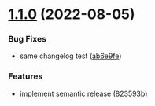 # [1.1.0](https://github.com/valentimaraujo/react-boilerplate/compare/v1.0.1...v1.1.0) (2022-08-05)


### Bug Fixes

* same changelog test ([ab6e9fe](https://github.com/valentimaraujo/react-boilerplate/commit/ab6e9fe3df0cdb2f498b6cba5a0fd6f651b7e4cd))


### Features

* implement semantic release ([823593b](https://github.com/valentimaraujo/react-boilerplate/commit/823593bac003cf15855a64d555dc6cf703526f68))
